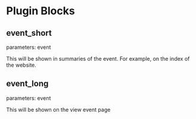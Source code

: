 # Plugin Blocks


## event_short
parameters: event

This will be shown in summaries of the event. For example, on the index of the website.

## event_long
parameters: event

This will be shown on the view event page